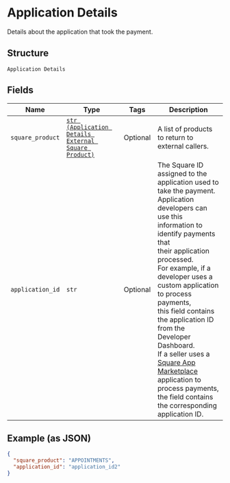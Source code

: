 
# Application Details

Details about the application that took the payment.

## Structure

`Application Details`

## Fields

| Name | Type | Tags | Description |
|  --- | --- | --- | --- |
| `square_product` | [`str (Application Details External Square Product)`](../../doc/models/application-details-external-square-product.md) | Optional | A list of products to return to external callers. |
| `application_id` | `str` | Optional | The Square ID assigned to the application used to take the payment.<br>Application developers can use this information to identify payments that<br>their application processed.<br>For example, if a developer uses a custom application to process payments,<br>this field contains the application ID from the Developer Dashboard.<br>If a seller uses a [Square App Marketplace](https://developer.squareup.com/docs/app-marketplace)<br>application to process payments, the field contains the corresponding application ID. |

## Example (as JSON)

```json
{
  "square_product": "APPOINTMENTS",
  "application_id": "application_id2"
}
```

